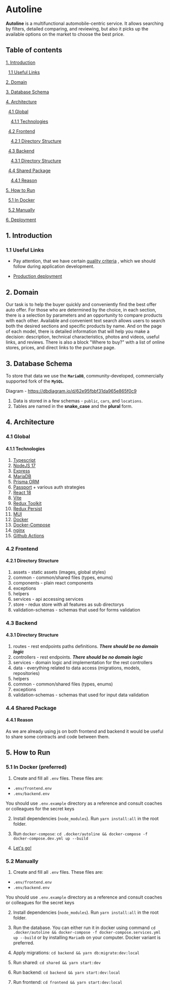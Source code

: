 # Autoline

**Autoline** is a multifunctional automobile-centric service. It allows searching by filters, detailed comparing,
and reviewing, but also it picks up the available options on the market to choose the best price.

## Table of contents

[1. Introduction](#1-Introduction)

&nbsp;&nbsp;[1.1 Useful Links](#11-useful-links)

[2. Domain](#2-Domain)

[3. Database Schema](#3-Database-Schema)

[4. Architecture](#4-Architecture)

&nbsp;&nbsp;[4.1 Global](#41-Global)

&nbsp;&nbsp;&nbsp;&nbsp;[4.1.1 Technologies](#411-Technologies)

&nbsp;&nbsp;[4.2 Frontend](#42-Frontend)

&nbsp;&nbsp;&nbsp;&nbsp;[4.2.1 Directory Structure](#421-Directory-Structure)

&nbsp;&nbsp;[4.3 Backend](#43-Backend)

&nbsp;&nbsp;&nbsp;&nbsp;[4.3.1 Directory Structure](#431-Directory-Structure)

&nbsp;&nbsp;[4.4 Shared Package](#44-Shared-Package)

&nbsp;&nbsp;&nbsp;&nbsp;[4.4.1 Reason](#431-Reason)

[5. How to Run](#5-How-to-Run)

&nbsp;&nbsp;[5.1 In Docker](#51-In-Docker)

&nbsp;&nbsp;[5.2 Manually](#52-Manually)

[6. Deployment](#6-Deployment)

## 1. Introduction<a id="1-Introduction"></a>

### 1.1 Useful Links<a id="11-useful-links"></a>

- Pay attention, that we have
  certain [quality criteria](https://github.com/BinaryStudioAcademy/quality-criteria/blob/production/source/javascript.md)
  , which we should follow during application development.

- [Production deployment](https://auto.ria.com/uk/)

## 2. Domain<a id="2-Domain"></a>

Our task is to help the buyer quickly and conveniently find the best offer auto offer.
For those who are determined by the choice, in each section,
there is a selection by parameters and an opportunity to compare products with each other.
Available and convenient text search allows users to search both the desired sections and specific products by name.
And on the page of each model, there is detailed information that will help you make a decision:
description, technical characteristics, photos and videos, useful links, and reviews.
There is also a block "Where to buy?" with a list of online stores, prices, and direct links to the purchase page.

## 3. Database Schema<a id="3-Database-Schema"></a>

To store that data we use the **`MariaDB`**, community-developed, commercially supported fork of the **`MySQL`**.

Diagram - https://dbdiagram.io/d/62e95fbbf31da965e865f0c9

1. Data is stored in a few schemas - `public`, `cars`, and `locations`.
2. Tables are named in the **snake_case** and the **plural** form.

## 4. Architecture<a id="#4-Architecture"></a>

### 4.1 Global<a id="#41-Global"></a>

#### 4.1.1 Technologies<a id="#411-Technologies"></a>

1. [Typescript](https://www.typescriptlang.org/)
2. [NodeJS 17](https://nodejs.dev/)
3. [Express](https://expressjs.com/)
4. [MariaDB](https://mariadb.org/)
5. [Prisma ORM](https://www.prisma.io/)
6. [Passport](https://www.passportjs.org/) + various auth strategies
7. [React 18](https://reactjs.org/)
8. [Vite](https://vitejs.dev/)
9. [Redux Toolkit](https://vitejs.dev/)
10. [Redux Persist](https://www.npmjs.com/package/redux-persist)
11. [MUI](https://mui.com/)
12. [Docker](https://www.docker.com/)
13. [Docker-Compose](https://docs.docker.com/compose/)
14. [nginx](https://www.nginx.com/)
15. [Github Actions](https://github.com/features/actions)

### 4.2 Frontend

#### 4.2.1 Directory Structure

1. assets - static assets (images, global styles)
2. common - common/shared files (types, enums)
3. components - plain react components
4. exceptions
5. helpers
6. services - api accessing services
7. store - redux store with all features as sub directorys
8. validation-schemas - schemas that used for forms validation

### 4.3 Backend

#### 4.3.1 Directory Structure

1. routes - rest endpoints paths definitions. **_There should be no domain logic_**
2. controllers - rest endpoints. **_There should be no domain logic_**
3. services - domain logic and implementation for the rest controllers
4. data - everything related to data access (migrations, models, repositories)
5. helpers
6. common - common/shared files (types, enums)
7. exceptions
8. validation-schemas - schemas that used for input data validation

### 4.4 Shared Package

#### 4.4.1 Reason

As we are already using js on both frontend and backend it would be useful to share some contracts and code between them.

## 5. How to Run

### 5.1 In Docker (preferred)

1. Create and fill all `.env` files. These files are:

- `.env/frontend.env`
- `.env/backend.env`

You should use `.env.example` directory as a reference and consult coaches or colleagues for the secret keys

2. Install dependencies (`node_modules`). Run `yarn install:all` in the root folder.

3. Run `docker-compose`: `cd .docker/autoline && docker-compose -f docker-compose.dev.yml up --build`

4. [Let's go!](https://youtu.be/Jo6fKboqfMs?t=24)

### 5.2 Manually

1. Create and fill all `.env` files. These files are:

- `.env/frontend.env`
- `.env/backend.env`

You should use `.env.example` directory as a reference and consult coaches or colleagues for the secret keys

2. Install dependencies (`node_modules`). Run `yarn install:all` in the root folder.

3. Run the database. You can either run it in docker using command `cd .docker/autoline && docker-compose -f docker-compose.services.yml up --build` or by installing `Mariadb` on your computer. Docker variant is preferred.

4. Apply migrations: `cd backend && yarn db:migrate:dev:local`

5. Run shared: `cd shared && yarn start:dev`

6. Run backend: `cd backend && yarn start:dev:local`

7. Run frontend: `cd frontend && yarn start:dev:local`
